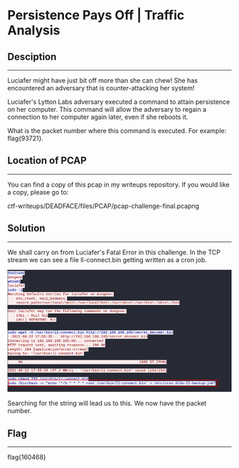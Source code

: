 # Persistence Pays Off | Traffic Analysis

## Desciption
- - -
Luciafer might have just bit off more than she can chew! She has encountered an adversary that is counter-attacking her system!

Luciafer's Lytton Labs adversary executed a command to attain persistence on her computer. This command will allow the adversary to regain a connection to her computer again later, even if she reboots it.

What is the packet number where this command is executed. For example: flag{93721}.

## Location of PCAP
- - -
You can find a copy of this pcap in my writeups repository. If you would like a copy, please go to:

ctf-writeups/DEADFACE/files/PCAP/pcap-challenge-final.pcapng


## Solution
- - -
We shall carry on from Luciafer's Fatal Error in this challenge. In the TCP stream we can see a file ll-connect.bin getting written as a cron job. 

<img src="../images/cronjob.png">

Searching for the string will lead us to this. We now have the packet number. 

## Flag
- - -
flag{160468}